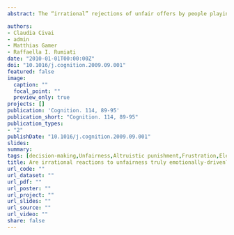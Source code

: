 ```yaml
---
abstract: The “irrational” rejections of unfair offers by people playing the Ultimatum Game (UG), a widely used laboratory model of economical decision-making, have traditionally been associated with negative emotions, such as frustration, elicited by unfairness (Sanfey et al., 2003, van’t Wout et al., 2006). We recorded skin conductance responses as a measure of emotional activation while participants performed a modified version of the UG, in which they were asked to play both for themselves and on behalf of a third-party. Our findings show that even unfair offers are rejected when participants’ payoff is not affected (third-party condition); however, they show an increase in the emotional activation specifically when they are rejecting offers directed towards themselves (myself condition). These results suggest that theories emphasizing negative emotions as the critical factor of “irrational” rejections (Pillutla & Murninghan, 1996) should be re-discussed. Psychological mechanisms other than emotions might be better candidates for explaining this behaviour.

authors:
- Claudia Civai
- admin
- Matthias Gamer
- Raffaella I. Rumiati
date: "2010-01-01T00:00:00Z"
doi: "10.1016/j.cognition.2009.09.001"
featured: false
image: 
  caption: ""
  focal_point: ""
  preview_only: true
projects: []
publication: 'Cognition. 114, 89-95'
publication_short: "Cognition. 114, 89-95"
publication_types:
- "2"
publishDate: "10.1016/j.cognition.2009.09.001"
slides: 
summary:
tags: [decision-making,Unfairness,Altruistic punishment,Frustration,Electrophysiology,Skin Conductance Response,Utilitarian rejections,Ultimatum Game,Self-Other distinction,economical choice,third party,arousal]
title: Are irrational reactions to unfairness truly emotionally-driven? Dissociated behavioural and emotional responses in the Ultimatum Game task
url_code: ""
url_dataset: ""
url_pdf: ""
url_poster: ""
url_project: ""
url_slides: ""
url_source: ""
url_video: ""
share: false
---
```

